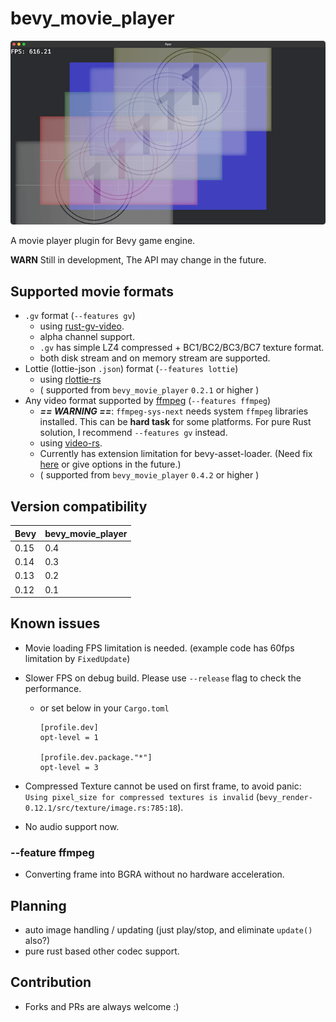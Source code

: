 # bevy_movie_player

![screenshot](./screenshot.png)

A movie player plugin for Bevy game engine.

**WARN** Still in development, The API may change in the future.

## Supported movie formats

- `.gv` format (`--features gv`)
    - using [rust-gv-video](https://github.com/funatsufumiya/rust-gv-video).
    - alpha channel support.
    - `.gv` has simple LZ4 compressed + BC1/BC2/BC3/BC7 texture format.
    - both disk stream and on memory stream are supported.
- Lottie (lottie-json `.json`) format (`--features lottie`)
    - using [rlottie-rs](https://github.com/msrd0/rlottie-rs)
    - ( supported from `bevy_movie_player` `0.2.1` or higher )
- Any video format supported by [ffmpeg](https://ffmpeg.org/) (`--features ffmpeg`)
    - ***== WARNING ==***: `ffmpeg-sys-next` needs system `ffmpeg` libraries installed. This can be **hard task** for some platforms. For pure Rust solution, I recommend `--features gv` instead.
    - using [video-rs](https://github.com/oddity-ai/video-rs).
    - Currently has extension limitation for bevy-asset-loader. (Need fix [here](https://github.com/funatsufumiya/bevy_movie_player/blob/bdc479e3ebbcefe78e5896ee4d46f1266a56815d/src/ffmpeg.rs#L121-L123) or give options in the future.)
    - ( supported from `bevy_movie_player` `0.4.2` or higher )

## Version compatibility

| Bevy | bevy_movie_player |
|------|-------------------|
| 0.15 | 0.4               |
| 0.14 | 0.3               |
| 0.13 | 0.2               |
| 0.12 | 0.1               |

## Known issues

- Movie loading FPS limitation is needed. (example code has 60fps limitation by `FixedUpdate`)
- Slower FPS on debug build. Please use `--release` flag to check the performance.
  - or set below in your `Cargo.toml`
    ```
    [profile.dev]
    opt-level = 1

    [profile.dev.package."*"]
    opt-level = 3
    ```

- Compressed Texture cannot be used on first frame, to avoid panic: `Using pixel_size for compressed textures is invalid` (`bevy_render-0.12.1/src/texture/image.rs:785:18`).
- No audio support now.

### --feature ffmpeg

- Converting frame into BGRA without no hardware acceleration.

## Planning

- auto image handling / updating (just play/stop, and eliminate `update()` also?)
- pure rust based other codec support.

## Contribution

- Forks and PRs are always welcome :)
